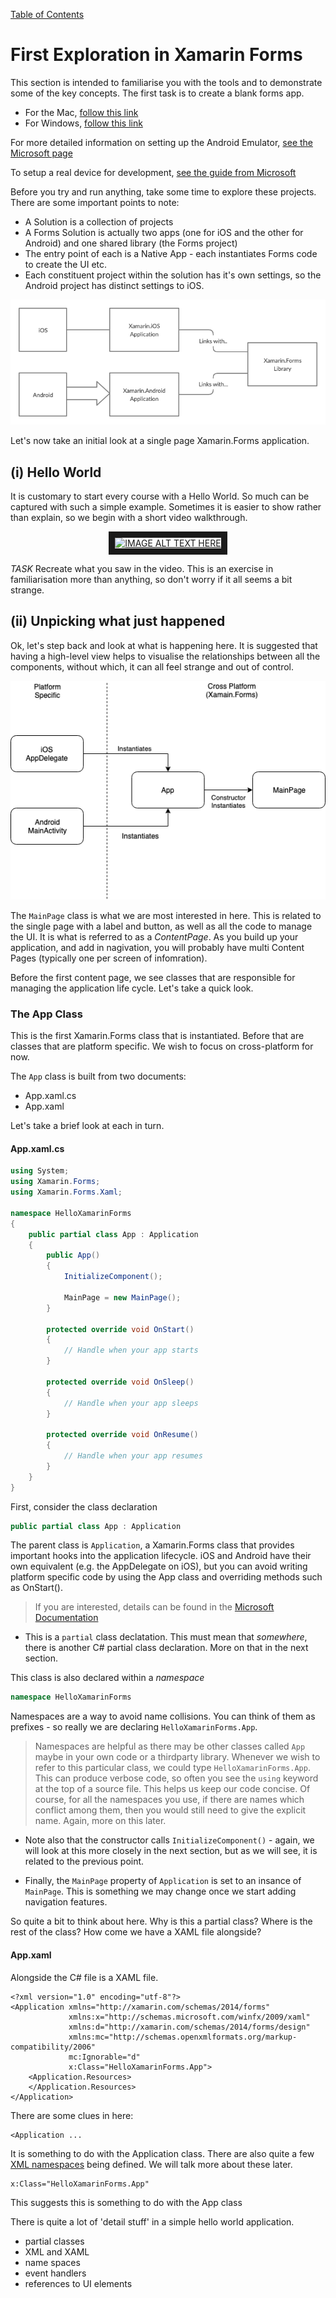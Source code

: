 [Table of Contents](README.md)

# First Exploration in Xamarin Forms
This section is intended to familiarise you with the tools and to demonstrate some of the key concepts.
The first task is to create a blank forms app.

- For the Mac, [follow this link](create-project-mac.md)
- For Windows, [follow this link](create-project-pc.md)

For more detailed information on setting up the Android Emulator, [see the  Microsoft page](https://docs.microsoft.com/en-us/xamarin/android/get-started/installation/android-emulator/)

To setup a real device for development, [see the guide from Microsoft](https://docs.microsoft.com/en-us/xamarin/android/get-started/installation/set-up-device-for-development)

Before you try and run anything, take some time to explore these projects. There are some important points to note:

- A Solution is a collection of projects
- A Forms Solution is actually two apps (one for iOS and the other for Android) and one shared library (the Forms project)
- The entry point of each is a Native App - each instantiates Forms code to create the UI etc.
- Each constituent project within the solution has it's own settings, so the Android project has distinct settings to iOS.

![Relationship between a Xamarin Native Project and the Xamarin.Forms Library](img/Xamarin-solution-relationships.png)

Let's now take an initial look at a single page Xamarin.Forms application.

##  (i) Hello World
It is customary to start every course with a Hello World. So much can be captured with such a simple example. Sometimes it is easier to show rather than explain, so we begin with a short video walkthrough.

<p align="center">
<a href="http://www.youtube.com/watch?feature=player_embedded&v=jlwr3PLytAw" target="_blank"><img src="http://img.youtube.com/vi/jlwr3PLytAw/0.jpg" alt="IMAGE ALT TEXT HERE" width="240" height="180" border="10" /></a>
</p>

*TASK*
Recreate what you saw in the video. This is an exercise in familiarisation more than anything, so don't worry if it all seems a bit strange.
   
## (ii) Unpicking what just happened
Ok, let's step back and look at what is happening here. It is suggested that having a high-level view helps to visualise the relationships between all the components, without which, it can all feel strange and out of control.

<img src="img/startup objects.png">

The `MainPage` class is what we are most interested in here. This is related to the single page with a label and button, as well as all the code to manage the UI. It is what is referred to as a _ContentPage_. As you build up your application, and add in nagivation, you will probably have multi Content Pages (typically one per screen of infomration).

Before the first content page, we see classes that are responsible for managing the application life cycle. Let's take a quick look.

### The App Class
This is the first Xamarin.Forms class that is instantiated. Before that are classes that are platform specific. We wish to focus on cross-platform for now.

The `App` class is built from two documents:

- App.xaml.cs
- App.xaml

Let's take a brief look at each in turn.

#### App.xaml.cs
````C#
using System;
using Xamarin.Forms;
using Xamarin.Forms.Xaml;

namespace HelloXamarinForms
{
    public partial class App : Application
    {
        public App()
        {
            InitializeComponent();

            MainPage = new MainPage();
        }

        protected override void OnStart()
        {
            // Handle when your app starts
        }

        protected override void OnSleep()
        {
            // Handle when your app sleeps
        }

        protected override void OnResume()
        {
            // Handle when your app resumes
        }
    }
}
````
First, consider the class declaration

```C#
public partial class App : Application
```

The parent class is `Application`, a Xamarin.Forms class that provides important hooks into the application lifecycle. iOS and Android have their own equivalent (e.g. the AppDelegate on iOS), but you can avoid writing platform specific code by using the App class and overriding methods such as OnStart().

> If you are interested, details can be found in the [Microsoft Documentation](https://docs.microsoft.com/en-us/dotnet/api/xamarin.forms.application?view=xamarin-forms)

- This is a `partial` class declatation. This must mean that _somewhere_, there is another C# partial class declaration. More on that in the next section.

This class is also declared within a _namespace_
```C#
namespace HelloXamarinForms
```
Namespaces are a way to avoid name collisions. You can think of them as prefixes - so really we are declaring `HelloXamarinForms.App`. 

> Namespaces are helpful as there may be other classes called `App` maybe in your own code or a thirdparty library. Whenever we wish to refer to this particular class, we could type `HelloXamarinForms.App`. This can produce verbose code, so often you see the `using` keyword at the top of a source file. This helps us keep our code concise. Of course, for all the namespaces you use, if there are names which conflict among them, then you would still need to give the explicit name. Again, more on this later.

- Note also that the constructor calls `InitializeComponent()` - again, we will look at this more closely in the next section, but as we will see, it is related to the previous point.

- Finally, the `MainPage` property of `Application` is set to an insance of `MainPage`. This is something we may change once we start adding navigation features.

So quite a bit to think about here. Why is this a partial class? Where is the rest of the class? How come we have a XAML file alongside?

#### App.xaml
Alongside the C# file is a XAML file.
```XAML
<?xml version="1.0" encoding="utf-8"?>
<Application xmlns="http://xamarin.com/schemas/2014/forms" 
             xmlns:x="http://schemas.microsoft.com/winfx/2009/xaml" 
             xmlns:d="http://xamarin.com/schemas/2014/forms/design" 
             xmlns:mc="http://schemas.openxmlformats.org/markup-compatibility/2006" 
             mc:Ignorable="d" 
             x:Class="HelloXamarinForms.App">
    <Application.Resources>
    </Application.Resources>
</Application>
```
There are some clues in here:

```XAML
<Application ...
```
It is something to do with the Application class. There are also quite a few [XML namespaces](https://www.w3schools.com/xml/xml_namespaces.asp) being defined. We will talk more about these later.

```XAML
x:Class="HelloXamarinForms.App"
```
This suggests this is something to do with the App class

There is quite a lot of 'detail stuff' in a simple hello world application. 

- partial classes
- XML and XAML
- name spaces
- event handlers
- references to UI elements


